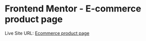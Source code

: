 # Frontend Mentor - E-commerce product page

Live Site URL: [Ecommerce product page](https://ecomprodpage-frontendmentor.netlify.app/)

